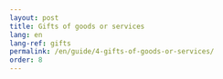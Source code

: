```yaml
---
layout: post
title: Gifts of goods or services
lang: en
lang-ref: gifts
permalink: /en/guide/4-gifts-of-goods-or-services/
order: 8
---
```

